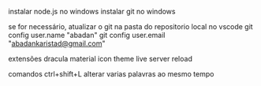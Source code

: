 instalar node.js no windows
instalar git no windows

se for necessário, atualizar o git na pasta do repositorio local no vscode
git config user.name "abadan"
git config user.email "abadankaristad@gmail.com"


extensões
dracula
material icon theme
live server
reload


comandos
ctrl+shift+L alterar varias palavras ao mesmo tempo